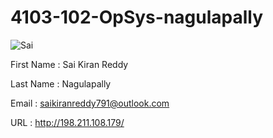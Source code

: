 # 4103-102-OpSys-nagulapally


![Sai](https://avatars0.githubusercontent.com/u/21366093?v=3&s=460)



First Name : Sai Kiran Reddy

Last Name  : Nagulapally

Email      : saikiranreddy791@outlook.com

URL        : http://198.211.108.179/
